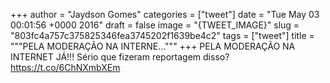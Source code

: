 
+++
author = "Jaydson Gomes"
categories = ["tweet"]
date = "Tue May 03 00:01:56 +0000 2016"
draft = false
image = "{TWEET_IMAGE}"
slug = "803fc4a757c375825346fea3745202f1639be4c2"
tags = ["tweet"]
title = """PELA MODERAÇÃO NA INTERNE..."""
+++
PELA MODERAÇÃO NA INTERNET JÁ!!! Sério que fizeram reportagem disso? https://t.co/6ChNXmbXEm
